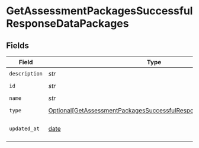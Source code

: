 # GetAssessmentPackagesSuccessfulResponseDataPackages


## Fields

| Field                                                                                                                                               | Type                                                                                                                                                | Required                                                                                                                                            | Description                                                                                                                                         |
| --------------------------------------------------------------------------------------------------------------------------------------------------- | --------------------------------------------------------------------------------------------------------------------------------------------------- | --------------------------------------------------------------------------------------------------------------------------------------------------- | --------------------------------------------------------------------------------------------------------------------------------------------------- |
| `description`                                                                                                                                       | *str*                                                                                                                                               | :heavy_check_mark:                                                                                                                                  | N/A                                                                                                                                                 |
| `id`                                                                                                                                                | *str*                                                                                                                                               | :heavy_check_mark:                                                                                                                                  | N/A                                                                                                                                                 |
| `name`                                                                                                                                              | *str*                                                                                                                                               | :heavy_check_mark:                                                                                                                                  | N/A                                                                                                                                                 |
| `type`                                                                                                                                              | [Optional[GetAssessmentPackagesSuccessfulResponseDataPackagesType]](../../models/shared/getassessmentpackagessuccessfulresponsedatapackagestype.md) | :heavy_check_mark:                                                                                                                                  | N/A                                                                                                                                                 |
| `updated_at`                                                                                                                                        | [date](https://docs.python.org/3/library/datetime.html#date-objects)                                                                                | :heavy_check_mark:                                                                                                                                  | YYYY-MM-DDTHH:mm:ss.sssZ<br/><br/>[](https://developer.mozilla.org/en-US/docs/Web/JavaScript/Reference/Global_Objects/Date/toISOString)             |